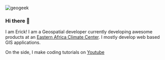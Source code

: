 ![geogeek](https://res.cloudinary.com/otenyo/image/upload/v1596048344/banners/Header.jpg)


### Hi there 👋

I am Erick! I am a Geospatial developer currently developing awesome products at an [Eastern Africa Climate Center](https://www.icpac.net). 
I mostly develop web based GIS applications.

On the side, I make coding tutorials on [Youtube](https://www.youtube.com/channel/UCWT8kn-hFs3inFNWObTOQtw)

